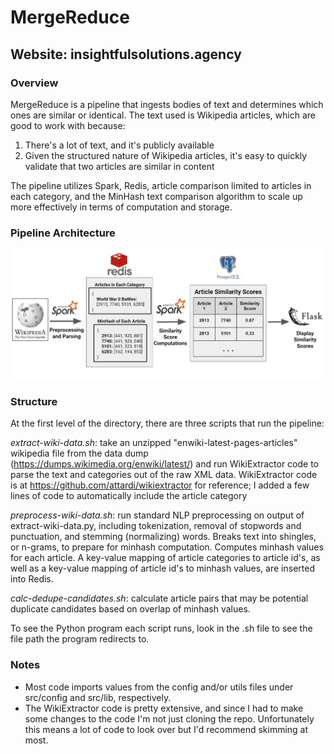 # MergeReduce
Website: insightfulsolutions.agency
---
### Overview
MergeReduce is a pipeline that ingests bodies of text and determines which ones are similar or identical. The text used is Wikipedia articles, which are good to work with because:
1. There's a lot of text, and it's publicly available
2. Given the structured nature of Wikipedia articles, it's easy to quickly validate that two articles are similar in content

The pipeline utilizes Spark, Redis, article comparison limited to articles in each category, and the MinHash text comparison algorithm to scale up more effectively in terms of computation and storage.

### Pipeline Architecture
![Image of Pipeline](mergereduce_pipeline.png)

### Structure
At the first level of the directory, there are three scripts that run the pipeline:

_extract-wiki-data.sh_: take an unzipped "enwiki-latest-pages-articles" wikipedia file from the data dump (https://dumps.wikimedia.org/enwiki/latest/) and run WikiExtractor code to parse the text and categories out of the raw XML data. WikiExtractor code is at https://github.com/attardi/wikiextractor for reference; I added a few lines of code to automatically include the article category

_preprocess-wiki-data.sh_: run standard NLP preprocessing on output of extract-wiki-data.py, including tokenization, removal of stopwords and punctuation, and stemming (normalizing) words. Breaks text into shingles, or n-grams, to prepare for minhash computation. Computes minhash values for each article. A key-value mapping of article categories to article id's, as well as a key-value mapping of article id's to minhash values, are inserted into Redis.

_calc-dedupe-candidates.sh_: calculate article pairs that may be potential duplicate candidates based on overlap of minhash values.

To see the Python program each script runs, look in the .sh file to see the file path the program redirects to.

### Notes

- Most code imports values from the config and/or utils files under src/config and src/lib, respectively.
- The WikiExtractor code is pretty extensive, and since I had to make some changes to the code I'm not just cloning the repo. Unfortunately this means a lot of code to look over but I'd recommend skimming at most.

